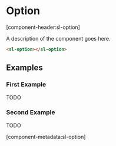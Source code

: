 # Option

[component-header:sl-option]

A description of the component goes here.

```html preview
<sl-option></sl-option>
```

## Examples

### First Example

TODO

### Second Example

TODO

[component-metadata:sl-option]
